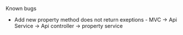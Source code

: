 Known bugs
 - Add new property method does not return exeptions - MVC -> Api Service -> Api controller -> property service
